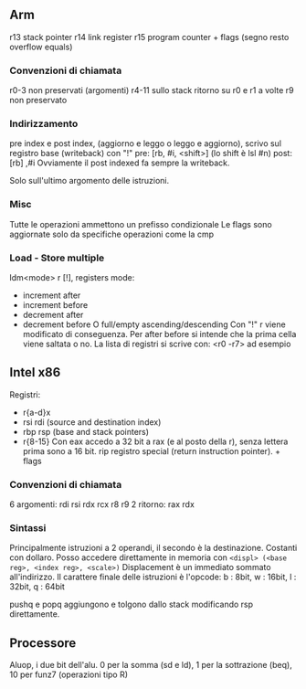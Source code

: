 
## Arm

r13 stack pointer
r14 link register
r15 program counter + flags (segno resto overflow equals)
### Convenzioni di chiamata
r0-3 non preservati (argomenti)
r4-11 sullo stack
ritorno su r0 e r1
a volte r9 non preservato
### Indirizzamento
pre index e post index, (aggiorno e leggo o leggo e aggiorno), scrivo sul registro base (writeback) con "!"
pre: \[rb, \#i, \<shift>]  (lo shift è lsl \#n) 
post:\[rb] ,\#i
Ovviamente il post indexed fa sempre la writeback.

Solo sull'ultimo argomento delle istruzioni.
### Misc
Tutte le operazioni ammettono un prefisso condizionale
Le flags sono aggiornate solo da specifiche operazioni come la cmp

### Load - Store multiple
ldm\<mode> r \[!], registers
mode:
- increment after
- increment before
- decrement after
- decrement before
O full/empty ascending/descending
Con "!" r viene modificato di conseguenza. Per after before si intende che la prima cella viene saltata o no.
La lista di registri si scrive con: \<r0 -r7> ad esempio

## Intel x86
Registri:
- r{a-d}x
- rsi rdi (source and destination index)
- rbp rsp (base and stack pointers)
- r{8-15}
Con eax accedo a 32 bit a rax (e al posto della r), senza lettera prima sono a 16 bit.
rip registro special (return instruction pointer).
\+ flags

### Convenzioni di chiamata
6 argomenti: rdi rsi rdx rcx r8 r9
2 ritorno: rax rdx

### Sintassi
Principalmente istruzioni a 2 operandi, il secondo è la destinazione.
Costanti con dollaro.
Posso accedere direttamente in memoria con `<displ> (<base reg>, <index reg>, <scale>)`
Displacement è un immediato sommato all'indirizzo.
Il carattere finale delle istruzioni è l'opcode: b : 8bit, w : 16bit, l : 32bit, q : 64bit

pushq e popq aggiungono e tolgono dallo stack modificando rsp direttamente.
## Processore

Aluop, i due bit dell'alu. 0 per la somma (sd e ld), 1 per la sottrazione (beq), 10 per funz7 (operazioni tipo R)
